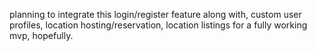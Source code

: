 planning to integrate this login/register feature along with, custom user profiles, location hosting/reservation, location listings for a fully working mvp, hopefully.
